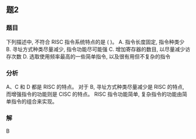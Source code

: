 ## 题2
### 题目
下列描述中, 不符合 RISC 指令系统特点的是 ( )。
A. 指令长度固定, 指令种类少
B. 寻址方式种类尽量减少, 指令功能尽可能强
C. 增加寄存器的数目, 以尽量减少访存次数
D. 选取使用频率最高的一些简单指令, 以及很有用但不复杂的指令
### 分析
A、C 和 D 都是 RISC 的特点。
对于 B, 寻址方式种类尽量减少是 RISC 的特点, 而增强指令的功能则是 CISC 的特点。
RISC 指令功能简单, 复杂指令的功能由简单指令的组合来实现。
### 解
B